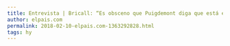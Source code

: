 ```yaml
---
title: Entrevista | Bricall: “Es obsceno que Puigdemont diga que está en el exilio”
author: elpais.com
permalink: 2018-02-10-elpais.com-1363292828.html
tags: hy
---
```


